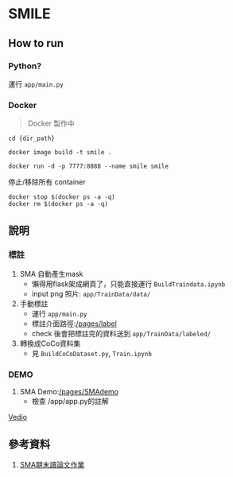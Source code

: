 # SMILE
## How to run

### Python?

運行 `app/main.py`



### Docker
>Docker 製作中

```shell
cd {dir_path}
```

```shell
docker image build -t smile .
```
```shell
docker run -d -p 7777:8888 --name smile smile
```

停止/移除所有 container
```shell
docker stop $(docker ps -a -q)
docker rm $(docker ps -a -q)
```

## 說明
### 標註
1. SMA 自動產生mask
    - 懶得用flask架成網頁了，只能直接運行 `BuildTraindata.ipynb`
    - input png 照片: `app/TrainData/data/`
1. 手動標註
    - 運行 `app/main.py`
    - 標註介面路徑:[/pages/label](/pages/label)
    - check 後會把標註完的資料送到 `app/TrainData/labeled/`
2. 轉換成CoCo資料集
    - 見 `BuildCoCoDataset.py`, `Train.ipynb`


### DEMO

1. SMA Demo:[/pages/SMAdemo](/pages/SMAdemo)
    - 檢查 /app/app.py的註解



[Vedio](https://user-images.githubusercontent.com/106435999/236290831-b03c69f1-92e4-4398-9301-e7288f5ceb6f.mp4)

## 參考資料

1. [SMA期末讀論文作業](https://github.com/hsiu-chan/SMILE/blob/main/Document/%E8%AE%80SMA.pdf)
